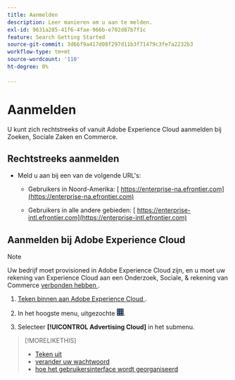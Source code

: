 ```yaml
---
title: Aanmelden
description: Leer manieren om u aan te melden.
exl-id: 9631a285-41f6-4fae-966b-e702d87b7f1c
feature: Search Getting Started
source-git-commit: 3d66f9a417d08f297d11b3f71479c3fe7a2232b3
workflow-type: tm+mt
source-wordcount: '110'
ht-degree: 0%

---
```


# Aanmelden

U kunt zich rechtstreeks of vanuit Adobe Experience Cloud aanmelden bij Zoeken, Sociale Zaken en Commerce.

## Rechtstreeks aanmelden

* Meld u aan bij een van de volgende URL&#39;s:

   * Gebruikers in Noord-Amerika: [ https://enterprise-na.efrontier.com](https://enterprise-na.efrontier.com)

   * Gebruikers in alle andere gebieden: [ https://enterprise-intl.efrontier.com](https://enterprise-intl.efrontier.com)

## Aanmelden bij Adobe Experience Cloud

>[!NOTE]
>
>Uw bedrijf moet provisioned in Adobe Experience Cloud zijn, en u moet uw rekening van Experience Cloud aan een Onderzoek, Sociale, &amp; rekening van Commerce [ verbonden hebben ](https://experiencecloud.adobe.com/resources/help/en_US/mcloud/organizations.html).

1. [ Teken binnen aan Adobe Experience Cloud ](https://experienceleague.adobe.com/docs/core-services/interface/experience-cloud.html#signin).

1. In het hoogste menu, uitgezochte ![&#128279;](/help/search-social-commerce/assets/menu-icon.png " oplossingsselecteur 1&rbrace; oplossingsselecteur ").

1. Selecteer **[!UICONTROL Advertising Cloud]** in het submenu.

>[!MORELIKETHIS]
>
>* [ Teken uit ](log-out.md)
>* [ verander uw wachtwoord ](/help/search-social-commerce/tools/password-change.md)
>* [ hoe het gebruikersinterface wordt georganiseerd ](user-interface.md)
